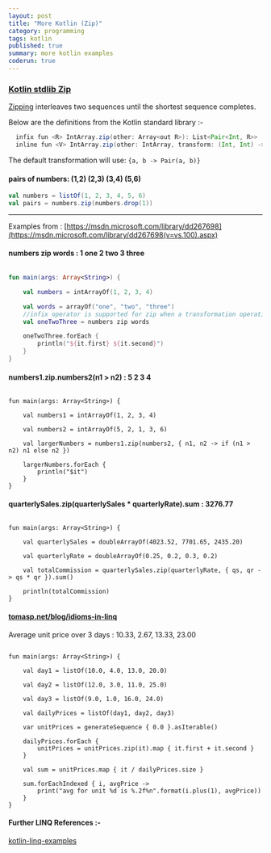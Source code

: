 ```yaml
---
layout: post
title: "More Kotlin (Zip)"
category: programming
tags: kotlin
published: true
summary: more kotlin examples
coderun: true
---
```


### [Kotlin stdlib Zip](https://kotlinlang.org/api/latest/jvm/stdlib/kotlin.collections/zip.html)

[Zipping](https://en.wikipedia.org/wiki/Convolution_(computer_science)) interleaves two sequences until the shortest sequence completes.

Below are the definitions from the Kotlin standard library :-

~~~ scala
  infix fun <R> IntArray.zip(other: Array<out R>): List<Pair<Int, R>>
  inline fun <V> IntArray.zip(other: IntArray, transform: (Int, Int) -> V): List<V>
~~~

The default transformation will use: ``` {a, b -> Pair(a, b)} ``` 

#### pairs of numbers: (1,2) (2,3) (3,4) (5,6)

~~~ scala 
val numbers = listOf(1, 2, 3, 4, 5, 6)
val pairs = numbers.zip(numbers.drop(1))
~~~

---

Examples from : [https://msdn.microsoft.com/library/dd267698](https://msdn.microsoft.com/library/dd267698(v=vs.100).aspx)

#### numbers zip words : 1 one 2 two 3 three

~~~ kotlin

fun main(args: Array<String>) {

    val numbers = intArrayOf(1, 2, 3, 4)

    val words = arrayOf("one", "two", "three")
    //infix operator is supported for zip when a transformation operation is not used
    val oneTwoThree = numbers zip words

    oneTwoThree.forEach {
        println("${it.first} ${it.second}")
    }
}

~~~

#### numbers1.zip.numbers2(n1 > n2) : 5 2 3 4

~~~

fun main(args: Array<String>) {

    val numbers1 = intArrayOf(1, 2, 3, 4)

    val numbers2 = intArrayOf(5, 2, 1, 3, 6)

    val largerNumbers = numbers1.zip(numbers2, { n1, n2 -> if (n1 > n2) n1 else n2 })

    largerNumbers.forEach {
        println("$it")
    }
}

~~~

#### quarterlySales.zip(quarterlySales * quarterlyRate).sum : 3276.77

~~~

fun main(args: Array<String>) {

    val quarterlySales = doubleArrayOf(4023.52, 7701.65, 2435.20)

    val quarterlyRate = doubleArrayOf(0.25, 0.2, 0.3, 0.2)

    val totalCommission = quarterlySales.zip(quarterlyRate, { qs, qr -> qs * qr }).sum()

    println(totalCommission)
}

~~~

#### [tomasp.net/blog/idioms-in-linq](http://tomasp.net/blog/idioms-in-linq.aspx/)

Average unit price over 3 days : 10.33, 2.67, 13.33, 23.00

~~~

fun main(args: Array<String>) {

    val day1 = listOf(10.0, 4.0, 13.0, 20.0)

    val day2 = listOf(12.0, 3.0, 11.0, 25.0)

    val day3 = listOf(9.0, 1.0, 16.0, 24.0)

    val dailyPrices = listOf(day1, day2, day3)

    var unitPrices = generateSequence { 0.0 }.asIterable()

    dailyPrices.forEach {
        unitPrices = unitPrices.zip(it).map { it.first + it.second }
    }

    val sum = unitPrices.map { it / dailyPrices.size }

    sum.forEachIndexed { i, avgPrice ->
        print("avg for unit %d is %.2f%n".format(i.plus(1), avgPrice))
    }
}

~~~

#### Further LINQ References :-

[kotlin-linq-examples](https://github.com/mythz/kotlin-linq-examples)
